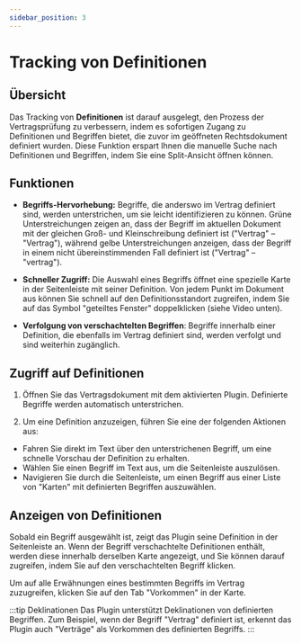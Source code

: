 ```yaml
---
sidebar_position: 3
---
```


# Tracking von Definitionen

## Übersicht

Das Tracking von **Definitionen** ist darauf ausgelegt, den Prozess der Vertragsprüfung zu verbessern, indem es sofortigen Zugang zu Definitionen und Begriffen bietet, die zuvor im geöffneten Rechtsdokument definiert wurden. Diese Funktion erspart Ihnen die manuelle Suche nach Definitionen und Begriffen, indem Sie eine Split-Ansicht öffnen können.

## Funktionen

- **Begriffs-Hervorhebung:** Begriffe, die anderswo im Vertrag definiert sind, werden unterstrichen, um sie leicht identifizieren zu können. Grüne Unterstreichungen zeigen an, dass der Begriff im aktuellen Dokument mit der gleichen Groß- und Kleinschreibung definiert ist ("Vertrag" – "Vertrag"), während gelbe Unterstreichungen anzeigen, dass der Begriff in einem nicht übereinstimmenden Fall definiert ist ("Vertrag" – "vertrag").

- **Schneller Zugriff:** Die Auswahl eines Begriffs öffnet eine spezielle Karte in der Seitenleiste mit seiner Definition. Von jedem Punkt im Dokument aus können Sie schnell auf den Definitionsstandort zugreifen, indem Sie auf das Symbol "geteiltes Fenster" doppelklicken (siehe Video unten).

- **Verfolgung von verschachtelten Begriffen**: Begriffe innerhalb einer Definition, die ebenfalls im Vertrag definiert sind, werden verfolgt und sind weiterhin zugänglich.

## Zugriff auf Definitionen

1. Öffnen Sie das Vertragsdokument mit dem aktivierten Plugin. Definierte Begriffe werden automatisch unterstrichen.

2. Um eine Definition anzuzeigen, führen Sie eine der folgenden Aktionen aus:

- Fahren Sie direkt im Text über den unterstrichenen Begriff, um eine schnelle Vorschau der Definition zu erhalten.
- Wählen Sie einen Begriff im Text aus, um die Seitenleiste auszulösen.
- Navigieren Sie durch die Seitenleiste, um einen Begriff aus einer Liste von "Karten" mit definierten Begriffen auszuwählen.

## Anzeigen von Definitionen

Sobald ein Begriff ausgewählt ist, zeigt das Plugin seine Definition in der Seitenleiste an. Wenn der Begriff verschachtelte Definitionen enthält, werden diese innerhalb derselben Karte angezeigt, und Sie können darauf zugreifen, indem Sie auf den verschachtelten Begriff klicken.

Um auf alle Erwähnungen eines bestimmten Begriffs im Vertrag zuzugreifen, klicken Sie auf den Tab "Vorkommen" in der Karte.

:::tip Deklinationen
Das Plugin unterstützt Deklinationen von definierten Begriffen. Zum Beispiel, wenn der Begriff "Vertrag" definiert ist, erkennt das Plugin auch "Verträge" als Vorkommen des definierten Begriffs.
:::
